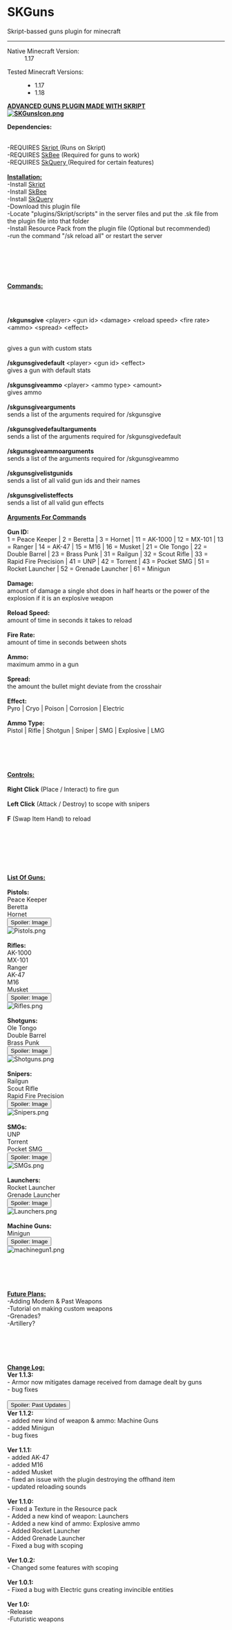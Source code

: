 # SKGuns

Skript-bassed guns plugin for minecraft

<hr/>

<dl class="customResourceFieldnative_mc_version">
<dt>Native Minecraft Version:</dt>
<dd>1.17</dd>
</dl>

<dl class="customResourceFieldmc_versions">
<dt>Tested Minecraft Versions:</dt>
<dd>
    <ul class="plainList"><li>1.17</li><li>1.18</li></ul>
</dd>
</dl>

<strong>
<span style="text-decoration: underline">
ADVANCED GUNS PLUGIN MADE WITH SKRIPT
</br>
<img src="https://www.spigotmc.org/attachments/skgunsicon-png.721079/" alt="SKGunsIcon.png" class="bbCodeImage LbImage" style="">

Dependencies:
</span></strong>

</br>
-REQUIRES <a href="https://github.com/SkriptLang/Skript/releases" target="_blank" class="externalLink" rel="nofollow">Skript </a>(Runs on Skript)
</br>
-REQUIRES <a href="https://www.spigotmc.org/resources/skbee-skript-addon.75839/" class="internalLink">SkBee</a> (Required for guns to work)
</br>
-REQUIRES <a href="https://www.spigotmc.org/resources/skquery-1-13-1-19.36631/" class="internalLink">SkQuery </a>(Required for certain features)

</br>
</br>
<strong><span style="text-decoration: underline">Installation:</span></strong>

</br>
-Install <a href="https://github.com/SkriptLang/Skript/releases" target="_blank" class="externalLink" rel="nofollow">Skript</a>
</br>
-Install <a href="https://www.spigotmc.org/resources/skbee-skript-addon.75839/" class="internalLink">SkBee</a>
</br>
-Install <a href="https://www.spigotmc.org/resources/skquery-1-13-1-19.36631/" class="internalLink">SkQuery</a>
</br>
-Download this plugin file
</br>
-Locate "plugins/Skript/scripts" in the server files and put the .sk file from the plugin file into that folder
</br>
-Install Resource Pack from the plugin file (Optional but recommended)
</br>
-run the command "/sk reload all" or restart the server

</br>

</br>
</br>
</br>
</br>
</br>

<strong>

<span style="text-decoration: underline">Commands:

</br>
</span>


</br>

/skgunsgive</strong> &lt;player&gt; &lt;gun id&gt; &lt;damage&gt; &lt;reload speed&gt; &lt;fire rate&gt; &lt;ammo&gt; &lt;spread&gt; &lt;effect&gt;

</br>
gives a gun with custom stats
</br>
</br>
<strong>/skgunsgivedefault</strong> &lt;player&gt; &lt;gun id&gt; &lt;effect&gt;
</br>
gives a gun with default stats
</br>
</br>
<strong>/skgunsgiveammo</strong> &lt;player&gt; &lt;ammo type&gt; &lt;amount&gt;
</br>
gives ammo
</br>

</br>
<strong>/skgunsgivearguments</strong>
</br>
sends a list of the arguments required for /skgunsgive
</br>

</br>
<strong>/skgunsgivedefaultarguments</strong>
</br>
sends a list of the arguments required for /skgunsgivedefault
</br>

</br>
<strong>/skgunsgiveammoarguments</strong>
</br>
sends a list of the arguments required for /skgunsgiveammo
</br>

</br>
<strong>/skgunsgivelistgunids</strong>
</br>
sends a list of all valid gun ids and their names
</br>

</br>
<strong>/skgunsgivelisteffects</strong>
</br>
sends a list of all valid gun effects
</br>

</br>
<strong><span style="text-decoration: underline">Arguments For Commands
</br>
</span>
</br>
Gun ID:</strong>
</br>
1 = Peace Keeper | 2 = Beretta | 3 = Hornet | 11 = AK-1000 | 12 = MX-101 | 13 = Ranger | 14 = AK-47 | 15 = M16 | 16 = Musket | 21 = Ole Tongo | 22 = Double Barrel | 23 = Brass Punk | 31 = Railgun | 32 = Scout Rifle | 33 = Rapid Fire Precision | 41 = UNP | 42 = Torrent | 43 = Pocket SMG | 51 = Rocket Launcher | 52 = Grenade Launcher | 61 = Minigun
</br>

</br>
<strong>Damage:</strong>
</br>
amount of damage a single shot does in half hearts or the power of the explosion if it is an explosive weapon
</br>

</br>
<strong>Reload Speed:</strong>
</br>
amount of time in seconds it takes to reload
</br>

</br>
<strong>Fire Rate:</strong>
</br>
amount of time in seconds between shots
</br>

</br>
<strong>Ammo:</strong>
</br>
maximum ammo in a gun
</br>

</br>
<strong>Spread:</strong>
</br>
the amount the bullet might deviate from the crosshair
</br>

</br>
<strong>Effect:</strong>
</br>
Pyro | Cryo | Poison | Corrosion | Electric
</br>

</br>
<strong>Ammo Type:</strong>
</br>
Pistol | Rifle | Shotgun | Sniper | SMG | Explosive | LMG
</br>

</br>

</br>

</br>

</br>

</br>
<strong><span style="text-decoration: underline">Controls:</span></strong>
</br>

</br>
<strong>Right Click</strong> (Place / Interact) to fire gun
</br>

</br>
<strong>Left Click</strong> (Attack / Destroy) to scope with snipers
</br>

</br>
<strong>F</strong> (Swap Item Hand) to reload
</br>
<div style="padding-left: 30px">
</br>&ZeroWidthSpace;</div>
</br>

</br>

</br>

</br>

</br>
<strong><span style="text-decoration: underline">List Of Guns:</span></strong>
</br>

</br>
<strong>Pistols:</strong>
</br>
Peace Keeper
</br>
Beretta
</br>
Hornet
</br>
<div class="ToggleTriggerAnchor bbCodeSpoilerContainer">
<button type="button" class="button bbCodeSpoilerButton ToggleTrigger Tooltip JsOnly" data-target="> .SpoilerTarget"><span>Spoiler: <span class="SpoilerTitle">Image</span></span></button>
<div class="SpoilerTarget bbCodeSpoilerText">
<img src="https://www.spigotmc.org/attachments/pistols-png.721113/" alt="Pistols.png" class="bbCodeImage LbImage" style="">
</div>
</div>
</br>
<strong>Rifles:</strong>
</br>
AK-1000
</br>
MX-101
</br>
Ranger
</br>
AK-47
</br>
M16
</br>
Musket
</br>
<div class="ToggleTriggerAnchor bbCodeSpoilerContainer">
<button type="button" class="button bbCodeSpoilerButton ToggleTrigger Tooltip JsOnly" data-target="> .SpoilerTarget"><span>Spoiler: <span class="SpoilerTitle">Image</span></span></button>
<div class="SpoilerTarget bbCodeSpoilerText">
<img src="https://www.spigotmc.org/attachments/rifles-png.732737/" alt="Rifles.png" class="bbCodeImage LbImage" style="">
</div>
</div><strong>
</br>
Shotguns:</strong>
</br>
Ole Tongo
</br>
Double Barrel
</br>
Brass Punk
</br>
<div class="ToggleTriggerAnchor bbCodeSpoilerContainer">
<button type="button" class="button bbCodeSpoilerButton ToggleTrigger Tooltip JsOnly" data-target="> .SpoilerTarget"><span>Spoiler: <span class="SpoilerTitle">Image</span></span></button>
<div class="SpoilerTarget bbCodeSpoilerText">
<img src="https://www.spigotmc.org/attachments/shotguns-png.721108/" alt="Shotguns.png" class="bbCodeImage LbImage" style="">
</div>
</div>
</br>
<strong>Snipers:</strong>
</br>
Railgun
</br>
Scout Rifle
</br>
Rapid Fire Precision
</br>
<div class="ToggleTriggerAnchor bbCodeSpoilerContainer">
<button type="button" class="button bbCodeSpoilerButton ToggleTrigger Tooltip JsOnly" data-target="> .SpoilerTarget"><span>Spoiler: <span class="SpoilerTitle">Image</span></span></button>
<div class="SpoilerTarget bbCodeSpoilerText">
<img src="https://www.spigotmc.org/attachments/snipers-png.721106/" alt="Snipers.png" class="bbCodeImage LbImage" style="">
</div>
</div>
</br>
<strong>SMGs:</strong>
</br>
UNP
</br>
Torrent
</br>
Pocket SMG
</br>
<div class="ToggleTriggerAnchor bbCodeSpoilerContainer">
<button type="button" class="button bbCodeSpoilerButton ToggleTrigger Tooltip JsOnly" data-target="> .SpoilerTarget"><span>Spoiler: <span class="SpoilerTitle">Image</span></span></button>
<div class="SpoilerTarget bbCodeSpoilerText">
<img src="https://www.spigotmc.org/attachments/smgs-png.721107/" alt="SMGs.png" class="bbCodeImage LbImage" style="">
</div>
</div>
</br>
<strong>Launchers:</strong>
</br>
Rocket Launcher
</br>
Grenade Launcher
</br>
<div class="ToggleTriggerAnchor bbCodeSpoilerContainer">
<button type="button" class="button bbCodeSpoilerButton ToggleTrigger Tooltip JsOnly" data-target="> .SpoilerTarget"><span>Spoiler: <span class="SpoilerTitle">Image</span></span></button>
<div class="SpoilerTarget bbCodeSpoilerText">
<img src="https://www.spigotmc.org/attachments/launchers-png.729182/" alt="Launchers.png" class="bbCodeImage LbImage" style="">
</div>
</div>
</br>
<strong>Machine Guns:</strong>
</br>
Minigun
</br>
<div class="ToggleTriggerAnchor bbCodeSpoilerContainer">
<button type="button" class="button bbCodeSpoilerButton ToggleTrigger Tooltip JsOnly" data-target="> .SpoilerTarget"><span>Spoiler: <span class="SpoilerTitle">Image</span></span></button>
<div class="SpoilerTarget bbCodeSpoilerText">
<img src="https://www.spigotmc.org/attachments/machinegun1-png.744970/" alt="machinegun1.png" class="bbCodeImage LbImage" style="">
</div>
</div>
</br>

</br>

</br>

</br>

</br>
<span style="text-decoration: underline"><strong>Future Plans:</strong></span>
</br>
-Adding Modern &amp; Past Weapons
</br>
-Tutorial on making custom weapons
</br>
-Grenades?
</br>
-Artillery?
</br>

</br>

</br>

</br>

</br>

</br>
<span style="text-decoration: underline"><strong>Change Log:</strong></span>
</br>
<strong>Ver 1.1.3:</strong>
</br>
- Armor now mitigates damage received from damage dealt by guns
</br>
- bug fixes
</br>

</br>
<div class="ToggleTriggerAnchor bbCodeSpoilerContainer">
<button type="button" class="button bbCodeSpoilerButton ToggleTrigger Tooltip JsOnly" data-target="> .SpoilerTarget"><span>Spoiler: <span class="SpoilerTitle">Past Updates</span></span></button>
<div class="SpoilerTarget bbCodeSpoilerText"><strong>Ver 1.1.2:</strong>
</br>
- added new kind of weapon &amp; ammo: Machine Guns
</br>
- added Minigun
</br>
- bug fixes
</br>

</br>
<strong>Ver 1.1.1:</strong>
</br>
- added AK-47
</br>
- added M16
</br>
- added Musket
</br>
- fixed an issue with the plugin destroying the offhand item
</br>
- updated reloading sounds
</br>

</br>
<strong>Ver 1.1.0:</strong>
</br>
- Fixed a Texture in the Resource pack
</br>
- Added a new kind of weapon: Launchers
</br>
- Added a new kind of ammo: Explosive ammo
</br>
- Added Rocket Launcher
</br>
- Added Grenade Launcher
</br>
- Fixed a bug with scoping
</br>

</br>
<strong>Ver 1.0.2:</strong>
</br>
- Changed some features with scoping
</br>

</br>
<strong>Ver 1.0.1:</strong>
</br>
- Fixed a bug with Electric guns creating invincible entities
</br>

</br>
<strong>Ver 1.0:</strong>
</br>
-Release
</br>
-Futuristic weapons</div>
</div>